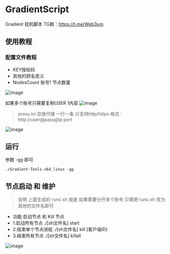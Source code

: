# GradientScript
Gradient 挂机脚本
TG群：https://t.me/Web3um


## 使用教程
### 配置文件教程
- KEY授权码
- 其他的顾名思义
- NodesCount 账号1 节点数量

![image](https://github.com/user-attachments/assets/bd965bb6-e09d-4353-bef9-5515e9444475)

如果多个账号只需要复制USER 1内容 
![image](https://github.com/user-attachments/assets/0e2fdf6a-1807-4e12-a7d2-4d7225a13c61)

> proxy.ini 存放代理  一行一条 只支持http/https
> 格式：http://user@pass@ip:port

![image](https://github.com/user-attachments/assets/89387bbe-f861-40bd-a304-78ed7f54d502)

## 运行
参数 -gg 即可
```shell
./Gradient-Tools.x64_linux -gg
```
## 节点启动 和 维护
> 说明 上面生成的 runc.sh 就是 如果需要分开多个账号 只需把 runc.sh 改为其他的文件名即可
- 功能 启动节点 和 Kill 节点
- 1.启动所有节点 ./[sh文件名] start
- 2.结束单个节点进程 ./[sh文件名] kill [客户端ID]
- 3.结束所有节点 ./[sh文件名] killall

![image](https://github.com/user-attachments/assets/ff81c50f-0dd9-4410-bab9-af2857f55cae)

